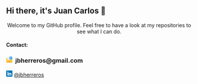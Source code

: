 ## Hi there, it's Juan Carlos 👋
<p align="center">
Welcome to my GitHub profile. Feel free to have a look at my repositories to see what I can do. 


#### Contact:
<h3><img src="email.png" width="17" height="17"> &nbsp;jbherreros@gmail.com&nbsp;</h3>
<img src="linkedin.png" width="17" height="17"> <a href="https://www.linkedin.com/in/jbherreros/"> @jbherreros</a>
</p>
